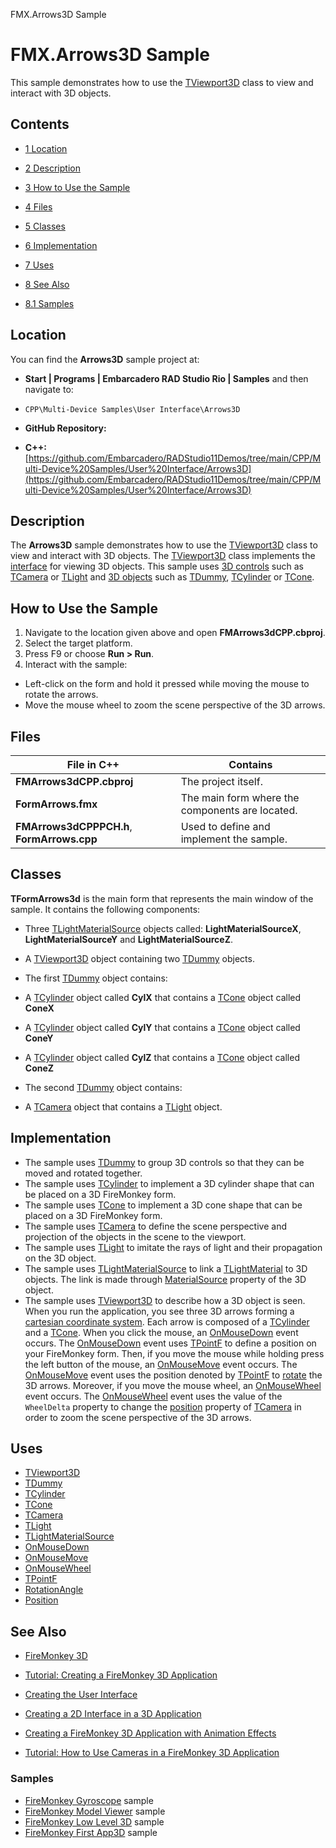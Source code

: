 FMX.Arrows3D Sample[]()
# FMX.Arrows3D Sample 


This sample demonstrates how to use the [TViewport3D](http://docwiki.embarcadero.com/Libraries/en/FMX.Viewport3D.TViewport3D) class to view and interact with 3D objects.
## Contents



* [1 Location](#Location)
* [2 Description](#Description)
* [3 How to Use the Sample](#How_to_Use_the_Sample)
* [4 Files](#Files)
* [5 Classes](#Classes)
* [6 Implementation](#Implementation)
* [7 Uses](#Uses)
* [8 See Also](#See_Also)

* [8.1 Samples](#Samples)


## Location 

You can find the **Arrows3D** sample project at:
* **Start | Programs | Embarcadero RAD Studio Rio | Samples** and then navigate to:

* `CPP\Multi-Device Samples\User Interface\Arrows3D`

* **GitHub Repository:**

* **C++:**[https://github.com/Embarcadero/RADStudio11Demos/tree/main/CPP/Multi-Device%20Samples/User%20Interface/Arrows3D](https://github.com/Embarcadero/RADStudio11Demos/tree/main/CPP/Multi-Device%20Samples/User%20Interface/Arrows3D)

## Description 

The **Arrows3D** sample demonstrates how to use the [TViewport3D](http://docwiki.embarcadero.com/Libraries/en/FMX.Viewport3D.TViewport3D) class to view and interact with 3D objects. The [TViewport3D](http://docwiki.embarcadero.com/Libraries/en/FMX.Viewport3D.TViewport3D) class implements the [interface](http://docwiki.embarcadero.com/Libraries/en/FMX.Controls3D.IViewport3D) for viewing 3D objects. This sample uses [3D controls](http://docwiki.embarcadero.com/Libraries/en/FMX.Controls3D) such as [TCamera](http://docwiki.embarcadero.com/Libraries/en/FMX.Controls3D.TCamera) or [TLight](http://docwiki.embarcadero.com/Libraries/en/FMX.Controls3D.TLight) and [3D objects](http://docwiki.embarcadero.com/Libraries/en/FMX.Objects3D) such as [TDummy](http://docwiki.embarcadero.com/Libraries/en/FMX.Objects3D.TDummy), [TCylinder](http://docwiki.embarcadero.com/Libraries/en/FMX.Objects3D.TCylinder) or [TCone](http://docwiki.embarcadero.com/Libraries/en/FMX.Objects3D.TCone).
## How to Use the Sample 


1.  Navigate to the location given above and open **FMArrows3dCPP.cbproj**.
2.  Select the target platform.
3.  Press F9 or choose **Run > Run**.
4.  Interact with the sample:

*  Left-click on the form and hold it pressed while moving the mouse to rotate the arrows.
*  Move the mouse wheel to zoom the scene perspective of the 3D arrows.

## Files 



| **File in C++**                            | **Contains**                                    |
| ------------------------------------------ | ----------------------------------------------- |
| **FMArrows3dCPP.cbproj**                   | The project itself.                             |
| **FormArrows.fmx**                         | The main form where the components are located. |
| **FMArrows3dCPPPCH.h**, **FormArrows.cpp** | Used to define and implement the sample.        |


## Classes 

**TFormArrows3d** is the main form that represents the main window of the sample. It contains the following components:
*  Three [TLightMaterialSource](http://docwiki.embarcadero.com/Libraries/en/FMX.MaterialSources.TLightMaterialSource) objects called: **LightMaterialSourceX**, **LightMaterialSourceY** and **LightMaterialSourceZ**.
*  A [TViewport3D](http://docwiki.embarcadero.com/Libraries/en/FMX.Viewport3D.TViewport3D) object containing two [TDummy](http://docwiki.embarcadero.com/Libraries/en/FMX.Objects3D.TDummy) objects.

*  The first [TDummy](http://docwiki.embarcadero.com/Libraries/en/FMX.Objects3D.TDummy) object contains:

*  A [TCylinder](http://docwiki.embarcadero.com/Libraries/en/FMX.Objects3D.TCylinder) object called **CylX** that contains a [TCone](http://docwiki.embarcadero.com/Libraries/en/FMX.Objects3D.TCone) object called **ConeX**
*  A [TCylinder](http://docwiki.embarcadero.com/Libraries/en/FMX.Objects3D.TCylinder) object called **CylY** that contains a [TCone](http://docwiki.embarcadero.com/Libraries/en/FMX.Objects3D.TCone) object called **ConeY**
*  A [TCylinder](http://docwiki.embarcadero.com/Libraries/en/FMX.Objects3D.TCylinder) object called **CylZ** that contains a [TCone](http://docwiki.embarcadero.com/Libraries/en/FMX.Objects3D.TCone) object called **ConeZ**

*  The second [TDummy](http://docwiki.embarcadero.com/Libraries/en/FMX.Objects3D.TDummy) object contains:

*  A [TCamera](http://docwiki.embarcadero.com/Libraries/en/FMX.Controls3D.TCamera) object that contains a [TLight](http://docwiki.embarcadero.com/Libraries/en/FMX.Controls3D.TLight) object.

## Implementation 


*  The sample uses [TDummy](http://docwiki.embarcadero.com/Libraries/en/FMX.Objects3D.TDummy) to group 3D controls so that they can be moved and rotated together.
*  The sample uses [TCylinder](http://docwiki.embarcadero.com/Libraries/en/FMX.Objects3D.TCylinder) to implement a 3D cylinder shape that can be placed on a 3D FireMonkey form.
*  The sample uses [TCone](http://docwiki.embarcadero.com/Libraries/en/FMX.Objects3D.TCone) to implement a 3D cone shape that can be placed on a 3D FireMonkey form.
*  The sample uses [TCamera](http://docwiki.embarcadero.com/Libraries/en/FMX.Controls3D.TCamera) to define the scene perspective and projection of the objects in the scene to the viewport.
*  The sample uses [TLight](http://docwiki.embarcadero.com/Libraries/en/FMX.Controls3D.TLight) to imitate the rays of light and their propagation on the 3D object.
*  The sample uses [TLightMaterialSource](http://docwiki.embarcadero.com/Libraries/en/FMX.MaterialSources.TLightMaterialSource) to link a [TLightMaterial](http://docwiki.embarcadero.com/Libraries/en/FMX.Materials.TLightMaterial) to 3D objects. The link is made through [MaterialSource](http://docwiki.embarcadero.com/Libraries/en/FMX.Objects3D.TShape3D.MaterialSource) property of the 3D object.
*  The sample uses [TViewport3D](http://docwiki.embarcadero.com/Libraries/en/FMX.Viewport3D.TViewport3D) to describe how a 3D object is seen.
When you run the application, you see three 3D arrows forming a [cartesian coordinate system](http://en.wikipedia.org/wiki/Coordinate_system#Cartesian_coordinate_system). Each arrow is composed of a [TCylinder](http://docwiki.embarcadero.com/Libraries/en/FMX.Objects3D.TCylinder) and a [TCone](http://docwiki.embarcadero.com/Libraries/en/FMX.Objects3D.TCone). When you click the mouse, an [OnMouseDown](http://docwiki.embarcadero.com/Libraries/en/FMX.Controls.TControl.OnMouseDown) event occurs. The [OnMouseDown](http://docwiki.embarcadero.com/Libraries/en/FMX.Controls.TControl.OnMouseDown) event uses [TPointF](http://docwiki.embarcadero.com/Libraries/en/System.Types.TPointF) to define a position on your FireMonkey form. Then, if you move the mouse while holding press the left button of the mouse, an [OnMouseMove](http://docwiki.embarcadero.com/Libraries/en/FMX.Controls.TControl.OnMouseMove) event occurs. The [OnMouseMove](http://docwiki.embarcadero.com/Libraries/en/FMX.Controls.TControl.OnMouseMove) event uses the position denoted by [TPointF](http://docwiki.embarcadero.com/Libraries/en/System.Types.TPointF) to [rotate](http://docwiki.embarcadero.com/Libraries/en/FMX.Controls3D.TControl3D.RotationAngle) the 3D arrows. Moreover, if you move the mouse wheel, an [OnMouseWheel](http://docwiki.embarcadero.com/Libraries/en/FMX.Controls.TControl.OnMouseWheel) event occurs. The [OnMouseWheel](http://docwiki.embarcadero.com/Libraries/en/FMX.Controls.TControl.OnMouseWheel) event uses the value of the `WheelDelta` property to change the [position](http://docwiki.embarcadero.com/Libraries/en/FMX.Controls3D.TControl3D.Position) property of [TCamera](http://docwiki.embarcadero.com/Libraries/en/FMX.Controls3D.TCamera) in order to zoom the scene perspective of the 3D arrows.
## Uses 


* [TViewport3D](http://docwiki.embarcadero.com/Libraries/en/FMX.Viewport3D.TViewport3D)
* [TDummy](http://docwiki.embarcadero.com/Libraries/en/FMX.Objects3D.TDummy)
* [TCylinder](http://docwiki.embarcadero.com/Libraries/en/FMX.Objects3D.TCylinder)
* [TCone](http://docwiki.embarcadero.com/Libraries/en/FMX.Objects3D.TCone)
* [TCamera](http://docwiki.embarcadero.com/Libraries/en/FMX.Controls3D.TCamera)
* [TLight](http://docwiki.embarcadero.com/Libraries/en/FMX.Controls3D.TLight)
* [TLightMaterialSource](http://docwiki.embarcadero.com/Libraries/en/FMX.MaterialSources.TLightMaterialSource)
* [OnMouseDown](http://docwiki.embarcadero.com/Libraries/en/FMX.Controls.TControl.OnMouseDown)
* [OnMouseMove](http://docwiki.embarcadero.com/Libraries/en/FMX.Controls.TControl.OnMouseMove)
* [OnMouseWheel](http://docwiki.embarcadero.com/Libraries/en/FMX.Controls.TControl.OnMouseWheel)
* [TPointF](http://docwiki.embarcadero.com/Libraries/en/System.Types.TPointF)
* [RotationAngle](http://docwiki.embarcadero.com/Libraries/en/FMX.Controls3D.TControl3D.RotationAngle)
* [Position](http://docwiki.embarcadero.com/Libraries/en/FMX.Controls3D.TControl3D.Position)

## See Also 


* [FireMonkey 3D](http://docwiki.embarcadero.com/RADStudio/en/FireMonkey_3D)
* [Tutorial: Creating a FireMonkey 3D Application](http://docwiki.embarcadero.com/RADStudio/en/Tutorial:_Creating_a_FireMonkey_3D_Application)

* [Creating the User Interface](http://docwiki.embarcadero.com/RADStudio/en/Creating_the_User_Interface_(FireMonkey_3D_Tutorial))
* [Creating a 2D Interface in a 3D Application](http://docwiki.embarcadero.com/RADStudio/en/Creating_a_2D_Interface_in_a_3D_Application_(FireMonkey_3D_Tutorial))
* [Creating a FireMonkey 3D Application with Animation Effects](http://docwiki.embarcadero.com/RADStudio/en/Creating_a_FireMonkey_3D_Application_with_Animation_Effects)

* [Tutorial: How to Use Cameras in a FireMonkey 3D Application](http://docwiki.embarcadero.com/RADStudio/en/Tutorial:_How_to_Use_Cameras_in_a_FireMonkey_3D_Application)

### Samples 


* [FireMonkey Gyroscope](http://docwiki.embarcadero.com/CodeExamples/en/FMX.Gyroscope_Sample) sample
* [FireMonkey Model Viewer](http://docwiki.embarcadero.com/CodeExamples/en/FMX.ModelViewer_Sample) sample
* [FireMonkey Low Level 3D](http://docwiki.embarcadero.com/CodeExamples/en/FMX.LowLevel3D_Sample) sample
* [FireMonkey First App3D](http://docwiki.embarcadero.com/CodeExamples/en/FMX.FirstApp3D_Sample) sample





